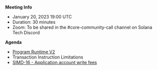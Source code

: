 **Meeting Info**
- January 20, 2023 19:00 UTC
- Duration: 30 minutes
- Zoom: To be shared in the #core-community-call channel on Solana Tech Discord

**Agenda**

- [Program Runtime V2](https://github.com/solana-labs/solana/issues/28755)
- Transaction Instruction Limitations
- [SIMD-16 - Application account write fees](https://github.com/solana-foundation/solana-improvement-documents/pull/16)